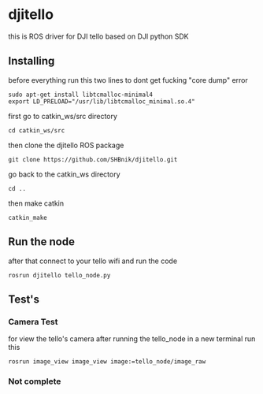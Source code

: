 # djitello
this is ROS driver for DJI tello based on DJI python SDK

## Installing
before everything run this two lines to dont get fucking "core dump" error
```
sudo apt-get install libtcmalloc-minimal4
export LD_PRELOAD="/usr/lib/libtcmalloc_minimal.so.4"
```
first go to catkin_ws/src directory
```
cd catkin_ws/src
```
then clone the djitello ROS package
```
git clone https://github.com/SHBnik/djitello.git
```
go back to the catkin_ws directory
```
cd ..
```
then make catkin
```
catkin_make
```

## Run the node
after that connect to your tello wifi and run the code
```
rosrun djitello tello_node.py
```

## Test's 

### Camera Test
for view the tello's camera after running the tello_node in a new terminal run this 
```
rosrun image_view image_view image:=tello_node/image_raw
```

### Not complete
